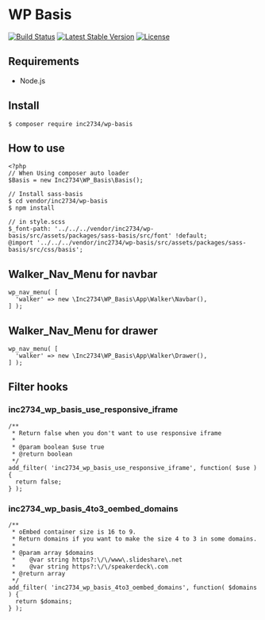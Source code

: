 # WP Basis

[![Build Status](https://travis-ci.org/inc2734/wp-basis.svg?branch=master)](https://travis-ci.org/inc2734/wp-basis)
[![Latest Stable Version](https://poser.pugx.org/inc2734/wp-basis/v/stable)](https://packagist.org/packages/inc2734/wp-basis)
[![License](https://poser.pugx.org/inc2734/wp-basis/license)](https://packagist.org/packages/inc2734/wp-basis)

## Requirements
* Node.js

## Install
```
$ composer require inc2734/wp-basis
```

## How to use
```
<?php
// When Using composer auto loader
$Basis = new Inc2734\WP_Basis\Basis();
```

```
// Install sass-basis
$ cd vendor/inc2734/wp-basis
$ npm install

// in style.scss
$_font-path: '../../../vendor/inc2734/wp-basis/src/assets/packages/sass-basis/src/font' !default;
@import '../../../vendor/inc2734/wp-basis/src/assets/packages/sass-basis/src/css/basis';
```

## Walker_Nav_Menu for navbar
```
wp_nav_menu( [
  'walker' => new \Inc2734\WP_Basis\App\Walker\Navbar(),
] );
```

## Walker_Nav_Menu for drawer
```
wp_nav_menu( [
  'walker' => new \Inc2734\WP_Basis\App\Walker\Drawer(),
] );
```

## Filter hooks
### inc2734_wp_basis_use_responsive_iframe
```
/**
 * Return false when you don't want to use responsive iframe
 *
 * @param boolean $use true
 * @return boolean
 */
add_filter( 'inc2734_wp_basis_use_responsive_iframe', function( $use ) {
  return false;
} );
```

### inc2734_wp_basis_4to3_oembed_domains
```
/**
 * oEmbed container size is 16 to 9.
 * Return domains if you want to make the size 4 to 3 in some domains.
 *
 * @param array $domains
 *    @var string https?:\/\/www\.slideshare\.net
 *    @var string https?:\/\/speakerdeck\.com
 * @return array
 */
add_filter( 'inc2734_wp_basis_4to3_oembed_domains', function( $domains ) {
  return $domains;
} );
```
